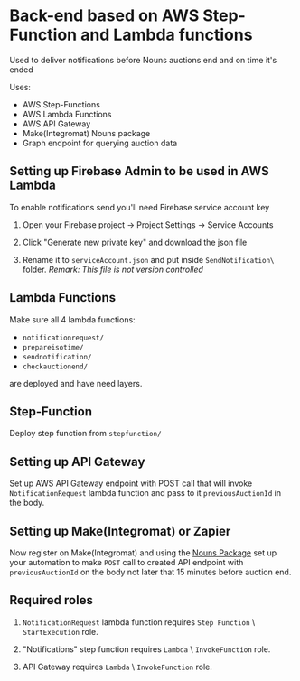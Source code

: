 # Back-end based on AWS Step-Function and Lambda functions

Used to deliver notifications before Nouns auctions end and on time it's ended

Uses:

- AWS Step-Functions
- AWS Lambda Functions
- AWS API Gateway
- Make(Integromat) Nouns package
- Graph endpoint for querying auction data

## Setting up Firebase Admin to be used in AWS Lambda

To enable notifications send you'll need Firebase service account key

1. Open your Firebase project -> Project Settings -> Service Accounts

2. Click "Generate new private key" and download the json file

3. Rename it to `serviceAccount.json` and put inside `SendNotification\` folder. *Remark: This file is not version controlled*

## Lambda Functions

Make sure all 4 lambda functions:

- `notificationrequest/`
- `prepareisotime/`
- `sendnotification/`
- `checkauctionend/`

are deployed and have need layers.

## Step-Function

Deploy step function from `stepfunction/`

## Setting up API Gateway

Set up AWS API Gateway endpoint with POST call that will invoke `NotificationRequest` lambda function and pass to it `previousAuctionId` in the body.

## Setting up Make(Integromat) or Zapier

Now register on Make(Integromat) and using the [Nouns Package](https://verbs.notion.site/Nouns-Automations-using-Integromat-Zapier-7f3af840dc1d4a04b1d728f978c785b0) set up your automation to make `POST` call to created API endpoint with `previousAuctionId` on the body not later that 15 minutes before auction end.

## Required roles

1. `NotificationRequest` lambda function requires `Step Function` \ `StartExecution` role.

2. "Notifications" step function requires `Lambda` \ `InvokeFunction` role.

3. API Gateway requires `Lambda` \ `InvokeFunction` role.
